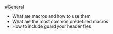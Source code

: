#General
- What are macros and how to use them
- What are the most common predefined macros
- How to include guard your header files
